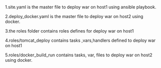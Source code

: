 1.site.yaml is the master file to deploy war on host1 using ansible playbook.

2.deploy_docker.yaml is the master file to deploy war on host2 using docker.

3.the roles folder contains roles defines for  deploy war on host1 

4.roles/tomcat_deploy contains tasks ,vars,handlers defined to  deploy war on host1 

5.roles/docker_build_run contains tasks, var, files to deploy war on host2 using docker.
